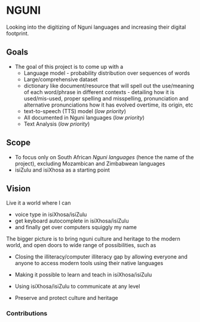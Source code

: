 # NGUNI

Looking into the digitizing of Nguni languages and increasing their digital footprint.

## Goals

- The goal of this project is to come up with a
  - Language model - probability distribution over sequences of words
  - Large/comprehensive dataset
  - dictionary like document/resource that will spell out the use/meaning of each word/phrase in different contexts - detailing how it is used/mis-used, proper spelling and misspelling, pronunciation and alternative pronunciations how it has evolved overtime, its origin, etc
  - text-to-speech (TTS) model (_low priority_)
  - All documented in Nguni languages (_low priority_)
  - Text Analysis (_low priority_)

## Scope

- To focus only on South African _Nguni languages_ (hence the name of the project), excluding Mozambican and Zimbabwean languages
- isiZulu and isiXhosa as a starting point

## Vision

Live it a world where I can

- voice type in isiXhosa/isiZulu
- get keyboard autocomplete in isiXhosa/isiZulu
- and finally get over computers squiggly my name

The bigger picture is to bring nguni culture and heritage to the modern world, and open doors to wide range of possibilities, such as

- Closing the illiteracy/computer illiteracy gap by allowing everyone and anyone to access modern tools using their native languages

- Making it possible to learn and teach in isiXhosa/isiZulu

- Using isiXhosa/isiZulu to communicate at any level

- Preserve and protect culture and heritage

### Contributions

